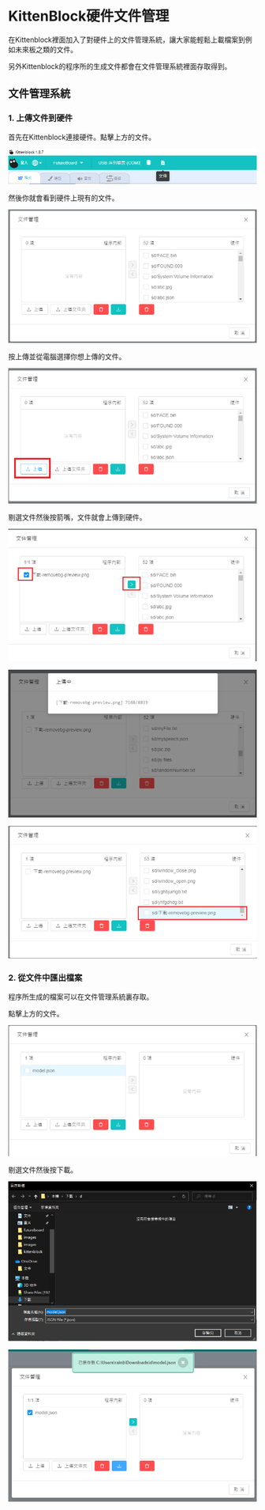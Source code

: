 # KittenBlock硬件文件管理

在Kittenblock裡面加入了對硬件上的文件管理系統，讓大家能輕鬆上載檔案到例如未來板之類的文件。

另外Kittenblock的程序所的生成文件都會在文件管理系統裡面存取得到。

## 文件管理系統

### 1. 上傳文件到硬件

首先在Kittenblock連接硬件。點擊上方的文件。

![](./images/file2.png)

然後你就會看到硬件上現有的文件。

![](./images/file1.png)

按上傳並從電腦選擇你想上傳的文件。

![](./images/file3.png)

剔選文件然後按箭嘴，文件就會上傳到硬件。

![](./images/file4.png)

![](./images/file5.png)

![](./images/file6.png)

### 2. 從文件中匯出檔案

程序所生成的檔案可以在文件管理系統裏存取。

點擊上方的文件。

![](./images/file9.png)

剔選文件然後按下載。

![](./images/file10.png)

![](./images/file11.png)

